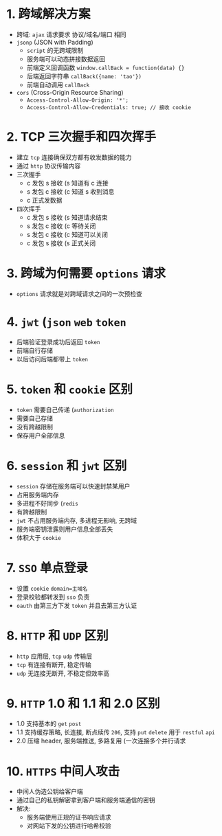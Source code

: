 # 1. 跨域解决方案
- 跨域: `ajax` 请求要求 协议/域名/端口 相同
- `jsonp` (JSON with Padding)
    - `script` 的无跨域限制
    - 服务端可以动态拼接数据返回
    - 前端定义回调函数 `window.callBack = function(data) {}`
    - 后端返回字符串 `callBack({name: 'tao'})`
    - 前端自动调用 `callBack`
- `cors` (Cross-Origin Resource Sharing)
    - `Access-Control-Allow-Origin: '*';`
    - `Access-Control-Allow-Credentials: true; // 接收 cookie`

# 2. TCP 三次握手和四次挥手
- 建立 `tcp` 连接确保双方都有收发数据的能力
- 通过 `http` 协议传输内容
- 三次握手
    - c 发包 s 接收 (s 知道有 c 连接
    - s 发包 c 接收 (c 知道 s 收到消息
    - c 正式发数据
- 四次挥手
    - c 发包 s 接收 (s 知道请求结束
    - s 发包 c 接收 (c 等待关闭
    - s 发包 c 接收 (c 知道可以关闭
    - c 发包 s 接收 (s 正式关闭

# 3. 跨域为何需要 `options` 请求
- `options` 请求就是对跨域请求之间的一次预检查

# 4. `jwt` (`json` `web` `token`
- 后端验证登录成功后返回 `token`
- 前端自行存储
- 以后访问后端都带上 `token`

# 5. `token` 和 `cookie` 区别
- `token` 需要自己传递 (`authorization`
- 需要自己存储
- 没有跨越限制
- 保存用户全部信息

# 6. `session` 和 `jwt` 区别
- `session` 存储在服务端可以快速封禁某用户
- 占用服务端内存
- 多进程不好同步 (`redis`
- 有跨越限制
- `jwt` 不占用服务端内存, 多进程无影响, 无跨域
- 服务端密钥泄露则用户信息全部丢失
- 体积大于 `cookie`

# 7. `SSO` 单点登录
- 设置 `cookie` `domain=主域名`
- 登录校验都转发到 `sso` 负责
- `oauth` 由第三方下发 `token` 并且去第三方认证

# 8. `HTTP` 和 `UDP` 区别
- `http` 应用层, `tcp` `udp` 传输层
- `tcp` 有连接有断开, 稳定传输
- `udp` 无连接无断开, 不稳定但效率高

# 9. `HTTP` 1.0 和 1.1 和 2.0 区别
- 1.0 支持基本的 `get` `post`
- 1.1 支持缓存策略, 长连接, 断点续传 `206`, 支持 `put` `delete` 用于 `restful` `api`
- 2.0 压缩 header, 服务端推送, 多路复用 (一次连接多个并行请求

# 10. `HTTPS` 中间人攻击
- 中间人伪造公钥给客户端
- 通过自己的私钥解密拿到客户端和服务端通信的密钥
- 解决: 
    - 服务端使用正规的证书响应请求
    - 对网站下发的公钥进行哈希校验
